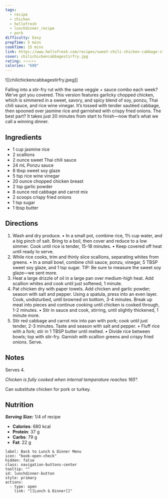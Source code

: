 ```yaml
---
tags:
  - recipe
  - chicken
  - hellofresh
  - lunchdinner_recipe
  - pork
difficulty: Easy
prepTime: 5 mins
cookTime: 15 mins
link: https://www.hellofresh.com/recipes/sweet-chili-chicken-cabbage-stir-fry-6526e6debfc560dc00ea4f90
cover: chilichickencabbagestirfry.jpg
rating: ⭐️⭐️⭐️⭐️⭐️
calories: "680"
---
```


![[chilichickencabbagestirfry.jpeg]]

Falling into a stir-fry rut with the same veggie + sauce combo each week? We’ve got you covered. This version features garlicky chopped chicken, which is simmered in a sweet, savory, and spicy blend of soy, ponzu, Thai chili sauce, and rice wine vinegar. It’s tossed with tender sautéed cabbage, then spooned over jasmine rice and garnished with crispy fried onions. The best part? It takes just 20 minutes from start to finish—now that’s what we call a winning dinner.

## Ingredients
- 1 cup jasmine rice
- 2 scallions
- 2 ounce sweet Thai chili sauce
- 24 mL Ponzu sauce
- 8 tbsp sweet soy glaze
- 5 tsp rice wine vinegar
- 20 ounce chopped chicken breast
- 2 tsp garlic powder
- 8 ounce red cabbage and carrot mix
- 2 scoops crispy fried onions
- 1 tsp sugar
- 1 tbsp butter


## Directions
1. Wash and dry produce. • In a small pot, combine rice, 1½ cup water, and a big pinch of salt. Bring to a boil, then cover and reduce to a low simmer. Cook until rice is tender, 15-18 minutes. • Keep covered off heat until ready to serve.
2. While rice cooks, trim and thinly slice scallions, separating whites from greens. • In a small bowl, combine chili sauce, ponzu, vinegar, 5 TBSP sweet soy glaze, and 1 tsp sugar. TIP: Be sure to measure the sweet soy glaze—we sent more.
3. Heat a large drizzle of oil in a large pan over medium-high heat. Add scallion whites and cook until just softened, 1 minute. 
4. Pat chicken dry with paper towels. Add chicken and garlic powder; season with salt and pepper. Using a spatula, press into an even layer. Cook, undisturbed, until browned on bottom, 3-4 minutes. Break up meat into pieces and continue cooking until chicken is cooked through, 1-2 minutes. • Stir in sauce and cook, stirring, until slightly thickened, 1 minute more. 
5. Stir red cabbage and carrot mix into pan with pork; cook until just tender, 2-3 minutes. Taste and season with salt and pepper. • Fluff rice with a fork; stir in 1 TBSP butter until melted. • Divide rice between bowls; top with stir-fry. Garnish with scallion greens and crispy fried onions. Serve.



## Notes
Serves 4.

*Chicken is fully cooked when internal temperature reaches 165°.*

Can substitute chicken for pork or turkey.

## Nutrition
***Serving Size:*** 1/4 of recipe
- **Calories**: 680 kcal
- **Protein**: 37 g
- **Carbs**: 79 g
- **Fat**: 22 g


```meta-bind-button
label: Back to Lunch & Dinner Menu
icon: "book-open-check"
hidden: false
class: navigation-buttons-center
tooltip: ""
id: lunchdinner-button
style: primary
actions:
  - type: open
    link: "[[Lunch & Dinner]]"

```
 
